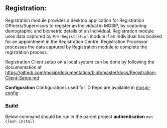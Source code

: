 ## Registration:
Registration module provides a desktop application for Registration Officers/Supervisors to register an Individual in MOSIP, by capturing demographic and biometric details of an Individual.
Registration module uses data captured by `Pre-Registration` module if an Individual has booked for an appointment in the Registration Centre.
Registration Processor processes the data captured by Registration module to complete the registration process.

Registration Client setup on a local system can be done by following the documentation at https://github.com/mosip/documentation/blob/master/docs/Registration-Client-Setup.md

**Configuration**
Configurations used for ID Repo are available in [mosip-config](https://github.com/mosip/mosip-config)

### Build
Below command should be run in the parent project **authentication**
`mvn clean install`
